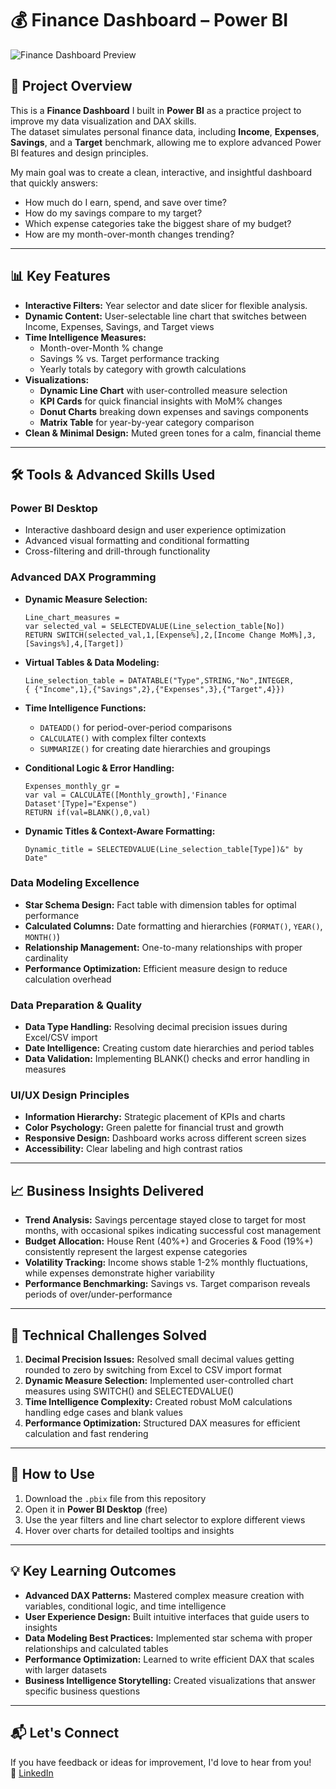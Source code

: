 # 💰 Finance Dashboard – Power BI 
![Finance Dashboard Preview](97be1324-840d-47fb-9e44-94967ef032d6.png)

## 📌 Project Overview
This is a **Finance Dashboard** I built in **Power BI** as a practice project to improve my data visualization and DAX skills.  
The dataset simulates personal finance data, including **Income**, **Expenses**, **Savings**, and a **Target** benchmark, allowing me to explore advanced Power BI features and design principles.

My main goal was to create a clean, interactive, and insightful dashboard that quickly answers:
- How much do I earn, spend, and save over time?
- How do my savings compare to my target?
- Which expense categories take the biggest share of my budget?
- How are my month-over-month changes trending?

---

## 📊 Key Features
- **Interactive Filters:** Year selector and date slicer for flexible analysis.
- **Dynamic Content:** User-selectable line chart that switches between Income, Expenses, Savings, and Target views
- **Time Intelligence Measures:**
  - Month-over-Month % change 
  - Savings % vs. Target performance tracking
  - Yearly totals by category with growth calculations
- **Visualizations:**
  - **Dynamic Line Chart** with user-controlled measure selection
  - **KPI Cards** for quick financial insights with MoM% changes
  - **Donut Charts** breaking down expenses and savings components
  - **Matrix Table** for year-by-year category comparison
- **Clean & Minimal Design:** Muted green tones for a calm, financial theme

---

## 🛠 Tools & Advanced Skills Used

### **Power BI Desktop**
- Interactive dashboard design and user experience optimization
- Advanced visual formatting and conditional formatting
- Cross-filtering and drill-through functionality

### **Advanced DAX Programming**
- **Dynamic Measure Selection:**
  ```dax
  Line_chart_measures = 
  var selected_val = SELECTEDVALUE(Line_selection_table[No]) 
  RETURN SWITCH(selected_val,1,[Expense%],2,[Income Change MoM%],3,[Savings%],4,[Target])
  ```

- **Virtual Tables & Data Modeling:**
  ```dax
  Line_selection_table = DATATABLE("Type",STRING,"No",INTEGER, 
  { {"Income",1},{"Savings",2},{"Expenses",3},{"Target",4}})
  ```

- **Time Intelligence Functions:**
  - `DATEADD()` for period-over-period comparisons
  - `CALCULATE()` with complex filter contexts
  - `SUMMARIZE()` for creating date hierarchies and groupings

- **Conditional Logic & Error Handling:**
  ```dax
  Expenses_monthly_gr = 
  var val = CALCULATE([Monthly_growth],'Finance Dataset'[Type]="Expense") 
  RETURN if(val=BLANK(),0,val)
  ```

- **Dynamic Titles & Context-Aware Formatting:**
  ```dax
  Dynamic_title = SELECTEDVALUE(Line_selection_table[Type])&" by Date"
  ```

### **Data Modeling Excellence**
- **Star Schema Design:** Fact table with dimension tables for optimal performance
- **Calculated Columns:** Date formatting and hierarchies (`FORMAT()`, `YEAR()`, `MONTH()`)
- **Relationship Management:** One-to-many relationships with proper cardinality
- **Performance Optimization:** Efficient measure design to reduce calculation overhead

### **Data Preparation & Quality**
- **Data Type Handling:** Resolving decimal precision issues during Excel/CSV import
- **Date Intelligence:** Creating custom date hierarchies and period tables
- **Data Validation:** Implementing BLANK() checks and error handling in measures

### **UI/UX Design Principles**
- **Information Hierarchy:** Strategic placement of KPIs and charts
- **Color Psychology:** Green palette for financial trust and growth
- **Responsive Design:** Dashboard works across different screen sizes
- **Accessibility:** Clear labeling and high contrast ratios

---

## 📈 Business Insights Delivered
- **Trend Analysis:** Savings percentage stayed close to target for most months, with occasional spikes indicating successful cost management
- **Budget Allocation:** House Rent (40%+) and Groceries & Food (19%+) consistently represent the largest expense categories
- **Volatility Tracking:** Income shows stable 1-2% monthly fluctuations, while expenses demonstrate higher variability
- **Performance Benchmarking:** Savings vs. Target comparison reveals periods of over/under-performance

---

## 🎯 Technical Challenges Solved
1. **Decimal Precision Issues:** Resolved small decimal values getting rounded to zero by switching from Excel to CSV import format
2. **Dynamic Measure Selection:** Implemented user-controlled chart measures using SWITCH() and SELECTEDVALUE()
3. **Time Intelligence Complexity:** Created robust MoM calculations handling edge cases and blank values
4. **Performance Optimization:** Structured DAX measures for efficient calculation and fast rendering

---

## 🚀 How to Use
1. Download the `.pbix` file from this repository
2. Open it in **Power BI Desktop** (free)
3. Use the year filters and line chart selector to explore different views
4. Hover over charts for detailed tooltips and insights

---

## 💡 Key Learning Outcomes
- **Advanced DAX Patterns:** Mastered complex measure creation with variables, conditional logic, and time intelligence
- **User Experience Design:** Built intuitive interfaces that guide users to insights
- **Data Modeling Best Practices:** Implemented star schema with proper relationships and calculated tables
- **Performance Optimization:** Learned to write efficient DAX that scales with larger datasets
- **Business Intelligence Storytelling:** Created visualizations that answer specific business questions

---

## 📬 Let's Connect
If you have feedback or ideas for improvement, I'd love to hear from you!  
💼 [LinkedIn](https://www.linkedin.com/) 
